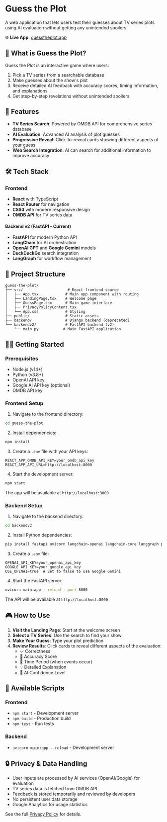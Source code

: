 # Guess the Plot

A web application that lets users test their guesses about TV series plots using AI evaluation without getting any unintended spoilers.


🌐 **Live App**: [guesstheplot.app](https://guesstheplot.app)

## 🎯 What is Guess the Plot?

Guess the Plot is an interactive game where users:
1. Pick a TV series from a searchable database
2. Make guesses about the show's plot
3. Receive detailed AI feedback with accuracy scores, timing information, and explanations
4. Get step-by-step revelations without unintended spoilers

## 🚀 Features

- **TV Series Search**: Powered by OMDB API for comprehensive series database
- **AI Evaluation**: Advanced AI analysis of plot guesses 
- **Progressive Reveal**: Click-to-reveal cards showing different aspects of your guess
- **Web Search Integration**: AI can search for additional information to improve accuracy

## 🛠️ Tech Stack

### Frontend
- **React** with TypeScript
- **React Router** for navigation
- **CSS3** with modern responsive design
- **OMDB API** for TV series data


#### Backend v2 (FastAPI - Current)
- **FastAPI** for modern Python API
- **LangChain** for AI orchestration
- **OpenAI GPT** and **Google Gemini** models
- **DuckDuckGo** search integration
- **LangGraph** for workflow management

## 📁 Project Structure

```
guess-the-plot/
├── src/                    # React frontend source
│   ├── App.tsx            # Main app component with routing
│   ├── LandingPage.tsx    # Welcome page
│   ├── GuessPage.tsx      # Main game interface
│   ├── PrivacyPolicyContent.tsx
│   └── App.css            # Styling
├── public/                # Static assets
├── backend/               # Django backend (deprecated)
└── backendv2/             # FastAPI backend (v2)
    └── main.py           # Main FastAPI application
```

## 🏃‍♂️ Getting Started

### Prerequisites
- Node.js (v14+)
- Python (v3.8+)
- OpenAI API key
- Google AI API key (optional)
- OMDB API key

### Frontend Setup

1. Navigate to the frontend directory:
```bash
cd guess-the-plot
```

2. Install dependencies:
```bash
npm install
```

3. Create a `.env` file with your API keys:
```env
REACT_APP_OMDB_API_KEY=your_omdb_api_key
REACT_APP_API_URL=http://localhost:8000
```

4. Start the development server:
```bash
npm start
```

The app will be available at `http://localhost:3000`

### Backend Setup

1. Navigate to the backend directory:
```bash
cd backendv2
```

2. Install Python dependencies:
```bash
pip install fastapi uvicorn langchain-openai langchain-core langgraph python-dotenv pydantic duckduckgo-search langchain
```

3. Create a `.env` file:
```env
OPENAI_API_KEY=your_openai_api_key
GOOGLE_API_KEY=your_google_api_key
USE_OPENAI=true  # Set to false to use Google Gemini
```

4. Start the FastAPI server:
```bash
uvicorn main:app --reload --port 8000
```

The API will be available at `http://localhost:8000`

## 🎮 How to Use

1. **Visit the Landing Page**: Start at the welcome screen
2. **Select a TV Series**: Use the search to find your show
3. **Make Your Guess**: Type your plot prediction
4. **Review Results**: Click cards to reveal different aspects of the evaluation:
   - ✓ Correctness
   - 🎯 Accuracy Score
   - 📅 Time Period (when events occur)
   - 💡 Detailed Explanation
   - 🤖 AI Confidence Level

## 🔧 Available Scripts

### Frontend
- `npm start` - Development server
- `npm build` - Production build
- `npm test` - Run tests

### Backend
- `uvicorn main:app --reload` - Development server

## 🔒 Privacy & Data Handling

- User inputs are processed by AI services (OpenAI/Google) for evaluation
- TV series data is fetched from OMDB API
- Feedback is stored temporarily and reviewed by developers
- No persistent user data storage
- Google Analytics for usage statistics

See the full [Privacy Policy](guess-the-plot/src/PrivacyPolicyContent.tsx) for details.